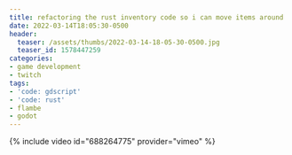 ```yaml
---
title: refactoring the rust inventory code so i can move items around
date: 2022-03-14T18:05:30-0500
header:
  teaser: /assets/thumbs/2022-03-14-18-05-30-0500.jpg
  teaser_id: 1578447259
categories:
- game development
- twitch
tags:
- 'code: gdscript'
- 'code: rust'
- flambe
- godot
---
```

{% include video id="688264775" provider="vimeo" %}
